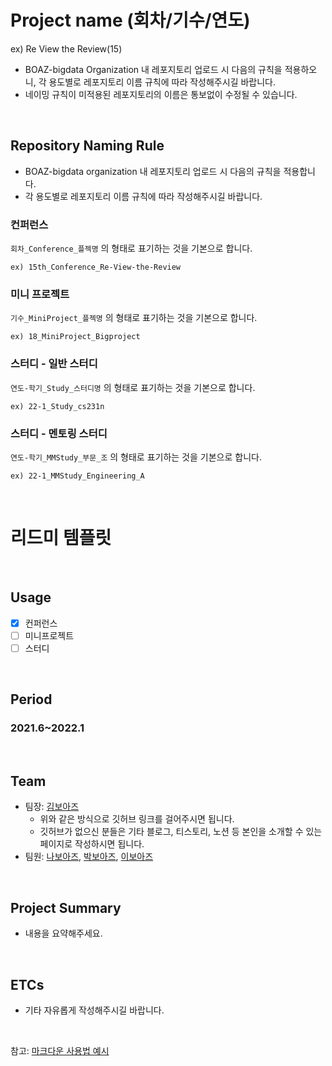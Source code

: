 # Project name (회차/기수/연도)
ex) Re View the Review(15)
- BOAZ-bigdata Organization 내 레포지토리 업로드 시 다음의 규칙을 적용하오니, 각 용도별로 레포지토리 이름 규칙에 따라 작성해주시길 바랍니다.
- 네이밍 규칙이 미적용된 레포지토리의 이름은 통보없이 수정될 수 있습니다.

</br>

## Repository Naming Rule
* BOAZ-bigdata organization 내 레포지토리 업로드 시 다음의 규칙을 적용합니다.
* 각 용도별로 레포지토리 이름 규칙에 따라 작성해주시길 바랍니다.
### 컨퍼런스
`회차_Conference_플젝명` 의 형태로 표기하는 것을 기본으로 합니다.
```
ex) 15th_Conference_Re-View-the-Review
```
### 미니 프로젝트
`기수_MiniProject_플젝명` 의 형태로 표기하는 것을 기본으로 합니다.
```
ex) 18_MiniProject_Bigproject
```
### 스터디 - 일반 스터디
`연도-학기_Study_스터디명` 의 형태로 표기하는 것을 기본으로 합니다.
```
ex) 22-1_Study_cs231n
```
### 스터디 - 멘토링 스터디
`연도-학기_MMStudy_부문_조` 의 형태로 표기하는 것을 기본으로 합니다.
```
ex) 22-1_MMStudy_Engineering_A
```
<br/>

# 리드미 템플릿

<br/>

## Usage
- [X] 컨퍼런스
- [ ] 미니프로젝트
- [ ] 스터디

<br/>

## Period
### 2021.6~2022.1

<br/>

## Team
- 팀장: [김보아즈](https://github.com/BOAZ-bigdata/)
  * 위와 같은 방식으로 깃허브 링크를 걸어주시면 됩니다.
  * 깃허브가 없으신 분들은 기타 블로그, 티스토리, 노션 등 본인을 소개할 수 있는 페이지로 작성하시면 됩니다.
- 팀원: [나보아즈](https://github.com/BOAZ-bigdata/), [박보아즈](https://github.com/BOAZ-bigdata/), [이보아즈](https://github.com/BOAZ-bigdata/)

<br/>

## Project Summary
- 내용을 요약해주세요.

<br/>

## ETCs
- 기타 자유롭게 작성해주시길 바랍니다.

<br/>

참고: [마크다운 사용법 예시](https://theorydb.github.io/envops/2019/05/22/envops-blog-how-to-use-md/)
